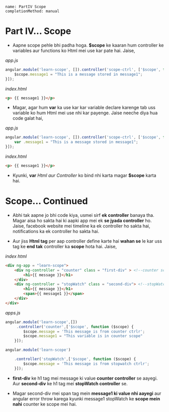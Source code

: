 ```ngMeta
name: PartIV Scope
completionMethod: manual
```
# Part IV… Scope

- Aapne scope pehle bhi padha hoga. **$scope** ke kaaran hum controller ke variables aur functions ko Html mei use kar pate hai. Jaise,

_app.js_

```javascript
angular.module('learn-scope', []).controller('scope-ctrl', ['$scope', function ($scope) {
	$scope.message1 = "This is a message stored in message1";
}]);

```

_index.html_

```html
<p> {{ message1 }}</p>
```
- Magar, agar hum **var** ka use kar kar variable declare karenge tab uss variable ko hum Html mei use nhi kar payenge. Jaise neeche diya hua code galat hai,

_app.js_

```javascript
angular.module('learn-scope', []).controller('scope-ctrl', ['$scope', function ($scope) {
	var .message1 = "This is a message stored in message1";
}]);
```
_index.html_

```html
<p> {{ message1 }}</p>
```

- Kyunki, **var** _Html aur Controller_ ko bind nhi karta magar **$scope** karta hai. 

# Scope... Continued
- Abhi tak aapne jo bhi code kiya, usmei sirf **ek controller** banaya tha. Magar aisa ho sakta hai ki aapki app mei ek **se jyada controller** ho. Jaise, facebook website mei timeline ka ek controller ho sakta hai, notifications ka ek controller ho sakta hai.

- Aur jiss **Html tag** per aap controller define karte hai **wahan se** le kar uss tag ke **end tak** controller ka **scope** hota hai. Jaise,

_index html_

```html
<div ng-app = "learn-scope">
    <div ng-controller = "counter" class = "first-div" > <!--counter scope-->
        <h1>{{ message }}</h1>
    </div>
    <div ng-controller = "stopWatch" class = "second-div"> <!--stopWatch scope-->
        <h1>{{ message }}</h1>                           
        <span>{{ message1 }}</span>
    </div> 
</div>
```
_apps.js_

```javascript
angular.module('learn-scope',[])
     .controller('counter',['$scope', function ($scope) {
        $scope.message = 'This message is from counter ctrlr';
        $scope.message1 = "This variable is in counter scope"
    }]);

angular.module('learn-scope')

    .controller('stopWatch',['$scope', function ($scope) {
        $scope.message = 'This message is from stopwatch ctrlr';
    }]);

```

- **first-div** ke h1 tag mei message ki value **counter controller** se aayegi. Aur **second-div** ke h1 tag mei **stopWatch controller** se.

- Magar second-div mei span tag mein **message1 ki value nhi aayegi** aur angular error throw karega kyunki message1 stopWatch ke **scope mein nahi** counter ke scope mei hai.